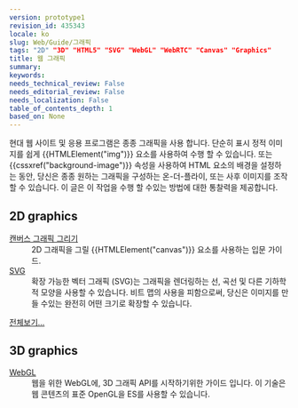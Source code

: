 ```yaml
---
version: prototype1
revision_id: 435343
locale: ko
slug: Web/Guide/그래픽
tags: "2D" "3D" "HTML5" "SVG" "WebGL" "WebRTC" "Canvas" "Graphics"
title: 웹 그래픽
summary: 
keywords: 
needs_technical_review: False
needs_editorial_review: False
needs_localization: False
table_of_contents_depth: 1
based_on: None
---
```

<p><span class="seoSummary">현대 웹 사이트 및 응용 프로그램은 종종 그래픽을 사용 합니다.</span> 단순히 표시 정적 이미지를 쉽게 {{HTMLElement("img")}} 요소를 사용하여 수행 할 수 있습니다. ​​또는 {{cssxref("background-image")}} 속성을 사용하여 HTML 요소의 배경을 설정하는 동안, 당신은 종종 원하는 그래픽을 구성하는 온-더-플라이, 또는 사후 이미지를 조작 할 수 있습니다. <span class="seoSummary">이 글은 이 작업을 수행 할 수있는 방법에 대한 통찰력을 제공합니다.</span></p>
<div class="row topicpage-table">
  <div class="section">
    <h2 class="Documentation" id="Docs_for_add-on_developers" name="Docs_for_add-on_developers">2D graphics</h2>
    <dl>
      <dt>
        <a href="/en-US/docs/Web/Guide/Graphics/Drawing_graphics_with_canvas">캔버스 그래픽 그리기</a></dt>
      <dd>
        2D 그래픽을 그릴 {{HTMLElement("canvas")}} 요소를 사용하는 입문 가이드.</dd>
      <dt>
        <a href="/en-US/docs/SVG">SVG</a></dt>
      <dd>
        확장 가능한 벡터 그래픽 (SVG)는 그래픽을 렌더링하는 선, 곡선 및 다른 기하학적 모양을 사용할 수 있습니다. 비트 맵의 사용을 피함으로써, 당신은 이미지를 만들 수있는 완전히 어떤 크기로 확장할 수 있습니다.</dd>
    </dl>
    <p><span class="alllinks"><a href="/en-US/docs/tag/Graphics">전체보기...</a></span></p>
  </div>
  <div class="section">
    <h2 class="Documentation" id="Docs_for_add-on_developers" name="Docs_for_add-on_developers">3D graphics</h2>
    <dl>
      <dt>
        <a href="/en-US/docs/Web/WebGL">WebGL</a></dt>
      <dd>
        웹을 위한 WebGL에, 3D 그래픽 API를 시작하기위한 가이드 입니다. 이 기술은 웹 콘텐츠의 표준 OpenGL을 ES를 사용할 수 있습니다.</dd>
    </dl>
  </div>
</div>
<p>&nbsp;</p>

